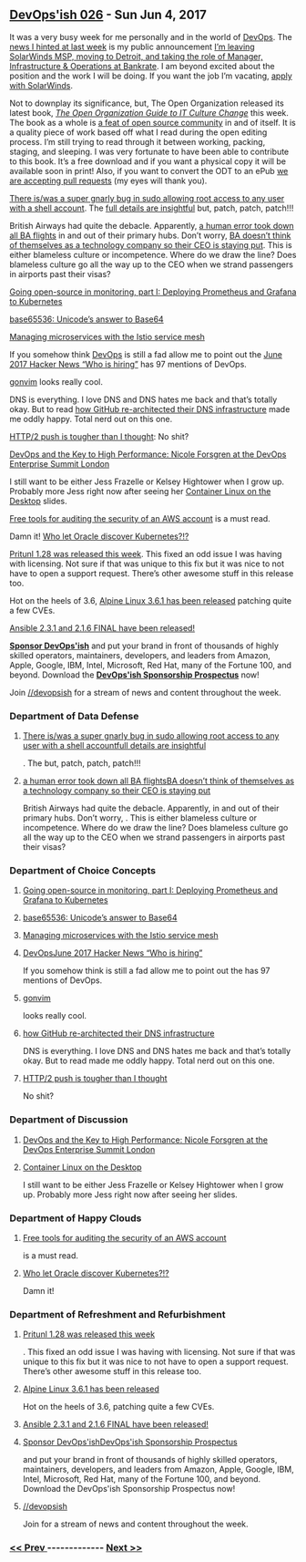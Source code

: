 ## [DevOps'ish 026](https://devopsish.com/026) - Sun Jun 4, 2017

It was a very busy week for me personally and in the world of <a href="https://devopsish.com/">DevOps</a>. The <a href="../025/">news I hinted at last week</a> is my public announcement <a href="https://chrisshort.net/leaving-north-carolina/">I’m leaving SolarWinds MSP, moving to Detroit, and taking the role of Manager, Infrastructure &amp; Operations at Bankrate</a>. I am beyond excited about the position and the work I will be doing. If you want the job I’m vacating, <a href="http://solarwinds.jobs/durham-nc-nc/senior-aws-systems-engineer/C28A5E389CEE4983B580F6CD0B3799DB/job/">apply with SolarWinds</a>.

Not to downplay its significance, but, The Open Organization released its latest book, <a href="https://opensource.com/open-organization/resources/culture-change?sc_cid=7016000000127L3AAI"><em>The Open Organization Guide to IT Culture Change</em></a> this week. The book as a whole is <a href="https://opensource.com/open-organization/17/6/working-open-and-gsd">a feat of open source community</a> in and of itself. It is a quality piece of work based off what I read during the open editing process. I’m still trying to read through it between working, packing, staging, and sleeping. I was very fortunate to have been able to contribute to this book. It’s a free download and if you want a physical copy it will be available soon in print! Also, if you want to convert the ODT to an ePub <a href="https://github.com/open-organization-ambassadors/open-org-it-culture/issues/36">we are accepting pull requests</a> (my eyes will thank you).

<a href="https://www.cyberciti.biz/security/linux-security-alert-bug-in-sudos-get_process_ttyname-cve-2017-1000367/">There is/was a super gnarly bug in sudo allowing root access to any user with a shell account</a>. The <a href="http://www.openwall.com/lists/oss-security/2017/05/30/16">full details are insightful</a> but, patch, patch, patch!!!

British Airways had quite the debacle. Apparently, <a href="http://www.independent.co.uk/news/business/news/british-airways-system-outage-it-worker-power-supply-switch-off-accident-flights-delayed-cancelled-a7768581.html">a human error took down all BA flights</a> in and out of their primary hubs. Don’t worry, <a href="https://www.theguardian.com/business/2017/may/29/british-airways-ceo-will-not-resign-despite-catastrophic-it-failure">BA doesn’t think of themselves as a technology company so their CEO is staying put</a>. This is either blameless culture or incompetence. Where do we draw the line? Does blameless culture go all the way up to the CEO when we strand passengers in airports past their visas?

<a href="https://medium.com/@SergeyNuzhdin/going-open-source-in-monitoring-part-i-deploying-prometheus-and-grafana-to-kubernetes-e3d44460cec6">Going open-source in monitoring, part I: Deploying Prometheus and Grafana to Kubernetes</a>

<a href="https://github.com/qntm/base65536">base65536: Unicode’s answer to Base64</a>

<a href="http://blog.kubernetes.io/2017/05/managing-microservices-with-istio-service-mesh.html">Managing microservices with the Istio service mesh</a>

If you somehow think <a href="https://devopsish.com/">DevOps</a> is still a fad allow me to point out the <a href="https://news.ycombinator.com/item?id=14460777">June 2017 Hacker News “Who is hiring”</a> has 97 mentions of DevOps.

<a href="https://github.com/dzhou121/gonvim">gonvim</a> looks really cool.

DNS is everything. I love DNS and DNS hates me back and that’s totally okay. But to read <a href="https://githubengineering.com/dns-infrastructure-at-github/">how GitHub re-architected their DNS infrastructure</a> made me oddly happy. Total nerd out on this one.

<a href="https://jakearchibald.com/2017/h2-push-tougher-than-i-thought/">HTTP/2 push is tougher than I thought</a>: No shit?

<a href="https://www.infoq.com/news/2017/05/forsgren-devops-performance">DevOps and the Key to High Performance: Nicole Forsgren at the DevOps Enterprise Summit London</a>

I still want to be either Jess Frazelle or Kelsey Hightower when I grow up. Probably more Jess right now after seeing her <a href="https://docs.google.com/presentation/d/17Hml1iFqdXElxOcrh9caQSC5px5mDgaS015Vhaz42ZY/edit#slide=id.p">Container Linux on the Desktop</a> slides.

<a href="https://summitroute.com/blog/2017/05/30/free_tools_for_auditing_the_security_of_an_aws_account/">Free tools for auditing the security of an AWS account</a> is a must read.

Damn it! <a href="https://blogs.oracle.com/developers/kubernetes-community-engagement-time-to-roll">Who let Oracle discover Kubernetes?!?</a>

<a href="https://medium.com/@pritunl/pritunl-1-28-release-announcement-5e02c519d8ab">Pritunl 1.28 was released this week</a>. This fixed an odd issue I was having with licensing. Not sure if that was unique to this fix but it was nice to not have to open a support request. There’s other awesome stuff in this release too.

Hot on the heels of 3.6, <a href="https://alpinelinux.org/posts/Alpine-3.6.1-released.html">Alpine Linux 3.6.1 has been released</a> patching quite a few CVEs.

<a href="https://groups.google.com/forum/#!topic/ansible-announce/i3hsJKuVusQ">Ansible 2.3.1 and 2.1.6 FINAL have been released!</a>

<a href="https://devopsish.com/sponsor/" title="Sponsor DevOps&#39;ish"><strong>Sponsor DevOps&#39;ish</strong></a> and put your brand in front of thousands of highly skilled operators, maintainers, developers, and leaders from Amazon, Apple, Google, IBM, Intel, Microsoft, Red Hat, many of the Fortune 100, and beyond. Download the <strong><a href="https://devopsi.sh/prospectus">DevOps&#39;ish Sponsorship Prospectus</a></strong> now!

Join <a href="https://www.reddit.com/r/devopsish/">/<span class="fa fa-reddit-alien fa-sm" aria-hidden="true"></span>/devopsish</a> for a stream of news and content throughout the week.

### Department of Data Defense

1. [There is/was a super gnarly bug in sudo allowing root access to any user with a shell accountfull details are insightful](https://www.cyberciti.biz/security/linux-security-alert-bug-in-sudos-get_process_ttyname-cve-2017-1000367/)

    . The  but, patch, patch, patch!!!
1. [a human error took down all BA flightsBA doesn’t think of themselves as a technology company so their CEO is staying put](http://www.independent.co.uk/news/business/news/british-airways-system-outage-it-worker-power-supply-switch-off-accident-flights-delayed-cancelled-a7768581.html)

    British Airways had quite the debacle. Apparently,  in and out of their primary hubs. Don’t worry, . This is either blameless culture or incompetence. Where do we draw the line? Does blameless culture go all the way up to the CEO when we strand passengers in airports past their visas?
### Department of Choice Concepts

1. [Going open-source in monitoring, part I: Deploying Prometheus and Grafana to Kubernetes](https://medium.com/@SergeyNuzhdin/going-open-source-in-monitoring-part-i-deploying-prometheus-and-grafana-to-kubernetes-e3d44460cec6)

    
1. [base65536: Unicode’s answer to Base64](https://github.com/qntm/base65536)

    
1. [Managing microservices with the Istio service mesh](http://blog.kubernetes.io/2017/05/managing-microservices-with-istio-service-mesh.html)

    
1. [DevOpsJune 2017 Hacker News “Who is hiring”](https://devopsish.com/)

    If you somehow think  is still a fad allow me to point out the  has 97 mentions of DevOps.
1. [gonvim](https://github.com/dzhou121/gonvim)

    looks really cool.
1. [how GitHub re-architected their DNS infrastructure](https://githubengineering.com/dns-infrastructure-at-github/)

    DNS is everything. I love DNS and DNS hates me back and that’s totally okay. But to read  made me oddly happy. Total nerd out on this one.
1. [HTTP/2 push is tougher than I thought](https://jakearchibald.com/2017/h2-push-tougher-than-i-thought/)

     No shit?
### Department of Discussion

1. [DevOps and the Key to High Performance: Nicole Forsgren at the DevOps Enterprise Summit London](https://www.infoq.com/news/2017/05/forsgren-devops-performance)

    
1. [Container Linux on the Desktop](https://docs.google.com/presentation/d/17Hml1iFqdXElxOcrh9caQSC5px5mDgaS015Vhaz42ZY/edit#slide=id.p)

    I still want to be either Jess Frazelle or Kelsey Hightower when I grow up. Probably more Jess right now after seeing her  slides.
### Department of Happy Clouds

1. [Free tools for auditing the security of an AWS account](https://summitroute.com/blog/2017/05/30/free_tools_for_auditing_the_security_of_an_aws_account/)

    is a must read.
1. [Who let Oracle discover Kubernetes?!?](https://blogs.oracle.com/developers/kubernetes-community-engagement-time-to-roll)

    Damn it!
### Department of Refreshment and Refurbishment

1. [Pritunl 1.28 was released this week](https://medium.com/@pritunl/pritunl-1-28-release-announcement-5e02c519d8ab)

    . This fixed an odd issue I was having with licensing. Not sure if that was unique to this fix but it was nice to not have to open a support request. There’s other awesome stuff in this release too.
1. [Alpine Linux 3.6.1 has been released](https://alpinelinux.org/posts/Alpine-3.6.1-released.html)

    Hot on the heels of 3.6,  patching quite a few CVEs.
1. [Ansible 2.3.1 and 2.1.6 FINAL have been released!](https://groups.google.com/forum/#!topic/ansible-announce/i3hsJKuVusQ)

    
1. [Sponsor DevOps'ishDevOps'ish Sponsorship Prospectus](https://devopsish.com/sponsor/)

    and put your brand in front of thousands of highly skilled operators, maintainers, developers, and leaders from Amazon, Apple, Google, IBM, Intel, Microsoft, Red Hat, many of the Fortune 100, and beyond. Download the DevOps'ish Sponsorship Prospectus now!
1. [//devopsish](https://www.reddit.com/r/devopsish/)

    Join  for a stream of news and content throughout the week.

### [ << Prev ](devopsweekly-025.md) ------------- [ Next >> ](devopsweekly-027.md)